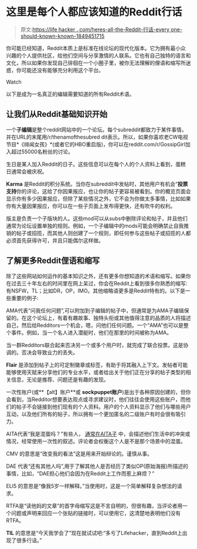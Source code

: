 # 这里是每个人都应该知道的Reddit行话

> 原文:[https://life hacker . com/heres-all-the-Reddit-行话-every one-should-known-known-1849451715](https://lifehacker.com/heres-all-the-reddit-jargon-everyone-should-know-1849451715)

你可能已经知道，Reddit本质上是标准在线论坛的现代化版本。它为拥有最小众兴趣的个人提供社区，给他们空间与分享激情的人联系。它也有自己独特的语言和文化，所以如果你发现自己徘徊在一个小圈子里，被你无法理解的俚语和缩写所迷惑，你可能还没有能够充分利用这个平台。

Watch

以下是成为一名真正的编辑需要知道的所有Reddit术语。

## **让我们从Reddit基础知识开始**

一个**子编辑**是整个reddit网站中的一个论坛。每个subreddit都致力于某件事情，并在URL的末尾用/r/thenamofthesubred dit表示。所以，如果你喜欢老CW电视节目*《绯闻女孩》*(或者它的HBO重启版)，你可以在reddit.com/r/GossipGirl加入超过55000名粉丝的讨论。

生日是某人加入Reddit的日子。这些信息可以在每个人的个人资料上看到，蛋糕日通常会被庆祝。

**Karma** 是Reddit的积分系统。当你在subreddit中发帖时，其他用户有机会“**投票支持**你的评论，这给了你因果报应，也让你的帖子更容易被看到。你的概览页面会显示你有多少因果报应，但除了某些情况之外，它不会为你做太多事情，比如如果你有大量因果报应，你可以在一些子页面上发布得更快，还有吹牛的权利。

版主是负责一个子版块的人。这些mod可以从subs中删除评论和帖子，并且他们通常为论坛设置单独的规则。例如，一个子编辑中的mods可能会明确禁止自我推销的帖子或招揽，而其他人则创建了一个规则，即任何参与这些帖子或招揽的人都必须首先获得许可，并且只能偶尔这样做。

## **了解更多Reddit俚语和缩写**

除了这些网站如何运作的基本知识之外，还有更多你想知道的术语和缩写。如果你在过去三十年左右的时间里在网上呆过，你会在Reddit上看到很多你熟悉的缩写:有NSFW，TL；比如DR，OP，IMO。其他缩略语更多是Reddit特有的。以下是一些重要的例子:

AMA代表“问我任何问题”,可以附加到子编辑的帖子中，但通常是为AMA子编辑保留的。在这个论坛上，有着有趣故事、独特头衔或其他值得注意的品质的人将描述自己，然后给Redditors一个机会，嗯，问他们任何问题。一个“AMA”也可以是整个事件。例如，当一个名人进入潜艇时，他们在那里的时间被称为AMA。

当一群Redditors联合起来否决另一个或多个用户时，就完成了联合投票。这是协调的。否决会导致业力的丢失。

**Flair** 是添加到帖子上的可定制徽章或标签，有助于将其融入上下文。发帖者可能能够使用天赋来分享他们的专业水平，或者给出关于他们正在分享的帖子类型的相关信息，无论是推荐、问题还是有趣的发现。

一次性账户(或**【alt】账户**或 **sockpuppet账户**)是出于各种原因创建的，但你会看到，当Redditor想要表达观点或寻求建议时，他们往往会使用这些账户，而他们的帖子不会链接到他们现有的个人资料。用户的个人资料显示了他们与哪些用户互动，以及他们所有的帖子，所以拥有一个更加匿名的二级账户有时会很有吸引力。

AITA代表“我是混蛋吗？”有些人， [通常在AITA子](https://www.reddit.com/r/AmItheAsshole/) 中，会描述他们生活中的冲突或情况，经常使用一次性的叙述。评论者会权衡这个人是不是那个场景中的混蛋。

CMV 的意思是“改变我的看法”这是用来开始辩论的。谨慎从事。

DAE 代表“还有其他人吗”,用于了解其他人是否经历了类似OP(原始海报)所描述的事情，比如，“DAE担心他们会因为在Reddit上工作而惹上麻烦？”

ELI5 的意思是“像我5岁一样解释。”当使用时，这是一个简单解释复杂想法的请求。

RTFA是“读他妈的文章”的首字母缩写这是不言自明的，但很有趣，当评论者用一个问题或声明来回应一个张贴的链接时，可以使用它，这清楚地表明他们没有RTFA。

**TIL** 的意思是“今天我学会了”现在就试试吧:“多亏了Lifehacker，直到Reddit上出现了很多行话。”